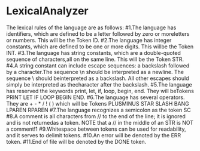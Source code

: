 # LexicalAnalyzer

The lexical rules of the language are as follows:
#1.The language has identifiers, which are defined to be a letter followed by zero or moreletters or numbers. This will be the Token ID.
#2.The language has integer constants, which are defined to be one or more digits. This willbe the Token INT.
#3.The language has string constants, which are a double-quoted sequence of characters,all on the same line. This will be the Token STR.
#4.A string constant can include escape sequences: a backslash followed by a character.The sequence \n should be interpreted as a newline. The sequence \\ should beinterpreted as a backslash. All other escapes should simply be interpreted as thecharacter after the backslash.
#5.The language has reserved the keywords print, let, if, loop, begin, end. They will beTokens PRINT LET IF LOOP BEGIN END.
#6.The language has several operators. They are + - * / ! ( )  which will be Tokens PLUSMINUS STAR SLASH BANG LPAREN RPAREN
#7.The language recognizes a semicolon as the token SC
#8.A comment is all characters from // to the end of the line; it is ignored and is not returnedas a token. NOTE that a // in the middle of an STR is NOT a comment!1
#9.Whitespace between tokens can be used for readability, and it serves to delimit tokens.
#10.An error will be denoted by the ERR token.
#11.End of file will be denoted by the DONE token.
